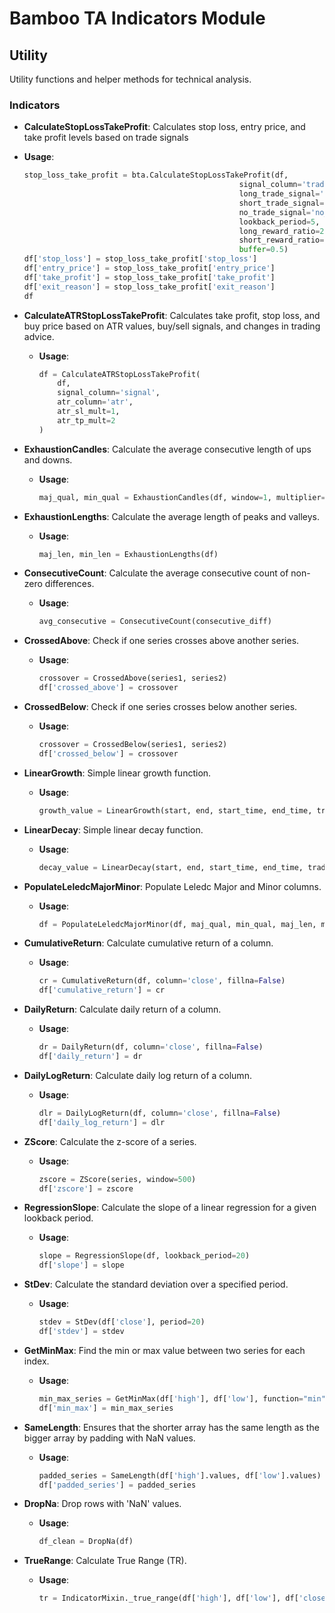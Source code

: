 # Bamboo TA Indicators Module

## Utility

Utility functions and helper methods for technical analysis.

### Indicators

- **CalculateStopLossTakeProfit**: Calculates stop loss, entry price, and take profit levels based on trade signals
 - **Usage**:
    ```python
    stop_loss_take_profit = bta.CalculateStopLossTakeProfit(df, 
                                                    signal_column='trade_signal',
                                                    long_trade_signal='long_trade', 
                                                    short_trade_signal='short_trade', 
                                                    no_trade_signal='no_trade', 
                                                    lookback_period=5, 
                                                    long_reward_ratio=2, 
                                                    short_reward_ratio=1.5, 
                                                    buffer=0.5)
    df['stop_loss'] = stop_loss_take_profit['stop_loss']
    df['entry_price'] = stop_loss_take_profit['entry_price']
    df['take_profit'] = stop_loss_take_profit['take_profit']
    df['exit_reason'] = stop_loss_take_profit['exit_reason']
    df
    ```

- **CalculateATRStopLossTakeProfit**: Calculates take profit, stop loss, and buy price based on ATR values, buy/sell signals, and changes in trading advice.
  - **Usage**:
    ```python
    df = CalculateATRStopLossTakeProfit(
        df, 
        signal_column='signal', 
        atr_column='atr', 
        atr_sl_mult=1, 
        atr_tp_mult=2
    )
    ```

- **ExhaustionCandles**: Calculate the average consecutive length of ups and downs.
  - **Usage**:
    ```python
    maj_qual, min_qual = ExhaustionCandles(df, window=1, multiplier=1)
    ```

- **ExhaustionLengths**: Calculate the average length of peaks and valleys.
  - **Usage**:
    ```python
    maj_len, min_len = ExhaustionLengths(df)
    ```

- **ConsecutiveCount**: Calculate the average consecutive count of non-zero differences.
  - **Usage**:
    ```python
    avg_consecutive = ConsecutiveCount(consecutive_diff)
    ```

- **CrossedAbove**: Check if one series crosses above another series.
  - **Usage**:
    ```python
    crossover = CrossedAbove(series1, series2)
    df['crossed_above'] = crossover
    ```

- **CrossedBelow**: Check if one series crosses below another series.
  - **Usage**:
    ```python
    crossover = CrossedBelow(series1, series2)
    df['crossed_below'] = crossover
    ```

- **LinearGrowth**: Simple linear growth function.
  - **Usage**:
    ```python
    growth_value = LinearGrowth(start, end, start_time, end_time, trade_time)
    ```

- **LinearDecay**: Simple linear decay function.
  - **Usage**:
    ```python
    decay_value = LinearDecay(start, end, start_time, end_time, trade_time)
    ```

- **PopulateLeledcMajorMinor**: Populate Leledc Major and Minor columns.
  - **Usage**:
    ```python
    df = PopulateLeledcMajorMinor(df, maj_qual, min_qual, maj_len, min_len)
    ```

- **CumulativeReturn**: Calculate cumulative return of a column.
  - **Usage**:
    ```python
    cr = CumulativeReturn(df, column='close', fillna=False)
    df['cumulative_return'] = cr
    ```

- **DailyReturn**: Calculate daily return of a column.
  - **Usage**:
    ```python
    dr = DailyReturn(df, column='close', fillna=False)
    df['daily_return'] = dr
    ```

- **DailyLogReturn**: Calculate daily log return of a column.
  - **Usage**:
    ```python
    dlr = DailyLogReturn(df, column='close', fillna=False)
    df['daily_log_return'] = dlr
    ```

- **ZScore**: Calculate the z-score of a series.
  - **Usage**:
    ```python
    zscore = ZScore(series, window=500)
    df['zscore'] = zscore
    ```

- **RegressionSlope**: Calculate the slope of a linear regression for a given lookback period.
  - **Usage**:
    ```python
    slope = RegressionSlope(df, lookback_period=20)
    df['slope'] = slope
    ```

- **StDev**: Calculate the standard deviation over a specified period.
  - **Usage**:
    ```python
    stdev = StDev(df['close'], period=20)
    df['stdev'] = stdev
    ```

- **GetMinMax**: Find the min or max value between two series for each index.
  - **Usage**:
    ```python
    min_max_series = GetMinMax(df['high'], df['low'], function="min")
    df['min_max'] = min_max_series
    ```

- **SameLength**: Ensures that the shorter array has the same length as the bigger array by padding with NaN values.
  - **Usage**:
    ```python
    padded_series = SameLength(df['high'].values, df['low'].values)
    df['padded_series'] = padded_series
    ```

- **DropNa**: Drop rows with 'NaN' values.
  - **Usage**:
    ```python
    df_clean = DropNa(df)
    ```

- **TrueRange**: Calculate True Range (TR).
  - **Usage**:
    ```python
    tr = IndicatorMixin._true_range(df['high'], df['low'], df['close'].shift(1))
    ```
